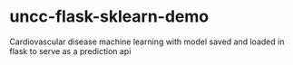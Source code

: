 # uncc-flask-sklearn-demo
Cardiovascular disease machine learning with model saved and loaded in flask to serve as a prediction api 
